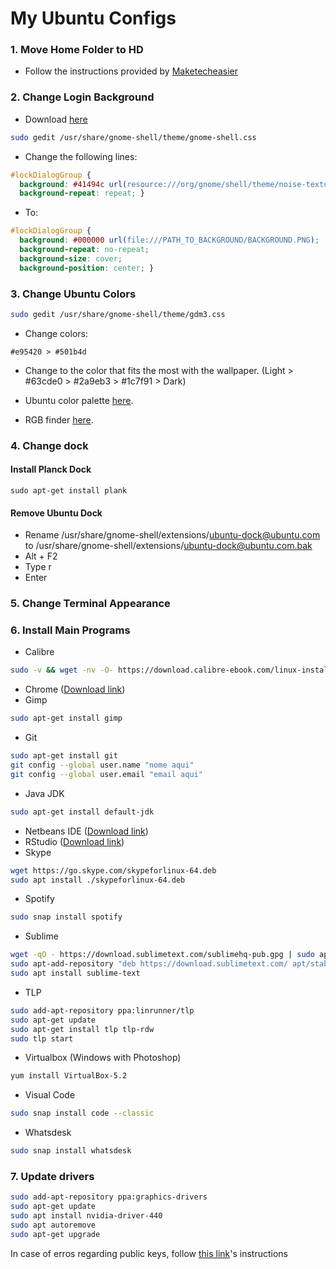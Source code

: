 # My Ubuntu Configs

### 1. Move Home Folder to HD
- Follow the instructions provided by [Maketecheasier](https://www.maketecheasier.com/move-home-folder-ubuntu/)

### 2. Change Login Background
- Download [here](http://getwallpapers.com/collection/mac-os-yosemite-wallpapers)

```bash
sudo gedit /usr/share/gnome-shell/theme/gnome-shell.css
```

- Change the following lines:
```css
#lockDialogGroup {
  background: #41494c url(resource:///org/gnome/shell/theme/noise-texture.png);
  background-repeat: repeat; }
```

- To:
```css
#lockDialogGroup {
  background: #000000 url(file:///PATH_TO_BACKGROUND/BACKGROUND.PNG);
  background-repeat: no-repeat;
  background-size: cover;
  background-position: center; }
```

### 3. Change Ubuntu Colors
```bash
sudo gedit /usr/share/gnome-shell/theme/gdm3.css
```

- Change colors: 
```
#e95420 > #501b4d
```

- Change to the color that fits the most with the wallpaper. (Light > #63cde0 > #2a9eb3 > #1c7f91 > Dark)

- Ubuntu color palette [here](https://design.ubuntu.com/brand/colour-palette/).

- RGB finder [here](https://www.w3schools.com/colors/colors_rgb.asp).


### 4. Change dock
#### Install Planck Dock
```
sudo apt-get install plank
```
#### Remove Ubuntu Dock
- Rename /usr/share/gnome-shell/extensions/ubuntu-dock@ubuntu.com to /usr/share/gnome-shell/extensions/ubuntu-dock@ubuntu.com.bak
- Alt + F2
- Type r
- Enter

### 5. Change Terminal Appearance

### 6. Install Main Programs
- Calibre
```bash
sudo -v && wget -nv -O- https://download.calibre-ebook.com/linux-installer.sh | sudo sh /dev/stdin
```
- Chrome ([Download link](https://www.google.com/intl/en-US/chrome/))
- Gimp
```bash
sudo apt-get install gimp
```
- Git
```bash
sudo apt-get install git
git config --global user.name "nome aqui"
git config --global user.email "email aqui"
```
- Java JDK
```bash
sudo apt-get install default-jdk
```
- Netbeans IDE ([Download link](https://netbeans.apache.org/download/))
- RStudio ([Download link](https://www.rstudio.com/products/rstudio/download/))
- Skype
```bash
wget https://go.skype.com/skypeforlinux-64.deb
sudo apt install ./skypeforlinux-64.deb
```
- Spotify
```bash
sudo snap install spotify
```
- Sublime
```bash
wget -qO - https://download.sublimetext.com/sublimehq-pub.gpg | sudo apt-key add -
sudo apt-add-repository "deb https://download.sublimetext.com/ apt/stable/"
sudo apt install sublime-text
```
- TLP
```bash
sudo add-apt-repository ppa:linrunner/tlp
sudo apt-get update
sudo apt-get install tlp tlp-rdw
sudo tlp start
```
- Virtualbox (Windows with Photoshop)
```bash
yum install VirtualBox-5.2
```
- Visual Code
```bash
sudo snap install code --classic
```
- Whatsdesk
```bash
sudo snap install whatsdesk
```
### 7. Update drivers
```bash
sudo add-apt-repository ppa:graphics-drivers
sudo apt-get update
sudo apt install nvidia-driver-440
sudo apt autoremove
sudo apt-get upgrade
```

In case of erros regarding public keys, follow [this link](https://chrisjean.com/fix-apt-get-update-the-following-signatures-couldnt-be-verified-because-the-public-key-is-not-available/)'s instructions
